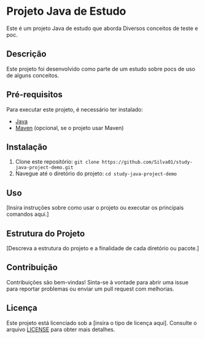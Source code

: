 # Projeto Java de Estudo

Este é um projeto Java de estudo que aborda Diversos conceitos de teste e poc.

## Descrição

Este projeto foi desenvolvido como parte de um estudo sobre pocs de uso de alguns conceitos.

## Pré-requisitos

Para executar este projeto, é necessário ter instalado:
- [Java](https://www.java.com/pt-BR/download/)
- [Maven](https://maven.apache.org/download.cgi) (opcional, se o projeto usar Maven)

## Instalação

1. Clone este repositório: `git clone https://github.com/Silva01/study-java-project-demo.git`
2. Navegue até o diretório do projeto: `cd study-java-project-demo`

## Uso

[Insira instruções sobre como usar o projeto ou executar os principais comandos aqui.]

## Estrutura do Projeto

[Descreva a estrutura do projeto e a finalidade de cada diretório ou pacote.]

## Contribuição

Contribuições são bem-vindas! Sinta-se à vontade para abrir uma issue para reportar problemas ou enviar um pull request com melhorias.

## Licença

Este projeto está licenciado sob a [insira o tipo de licença aqui]. Consulte o arquivo [LICENSE](LICENSE) para obter mais detalhes.
